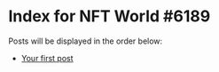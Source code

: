 # Index for NFT World #6189
Posts will be displayed in the order below:

- [Your first post](./001-first.md)

